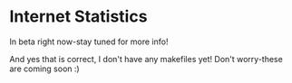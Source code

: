 # Internet Statistics
In beta right now-stay tuned for more info! 

And yes that is correct, I don't have any makefiles yet! Don't worry-these are coming soon :)
